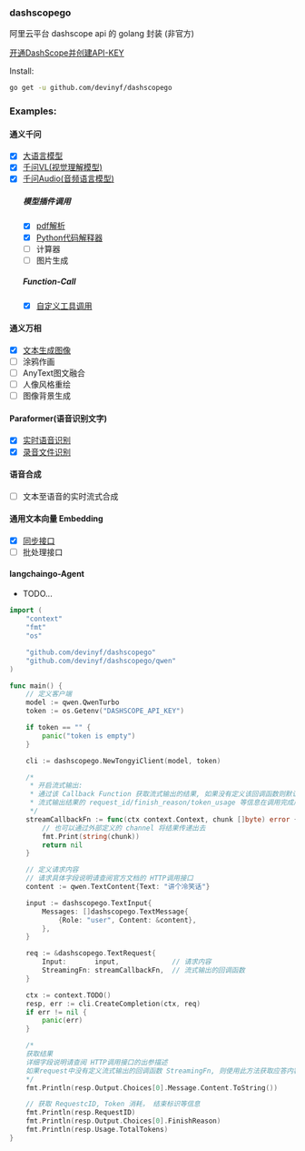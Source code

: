 ### dashscopego

阿里云平台 dashscope api 的 golang 封装 (非官方)

[开通DashScope并创建API-KEY](https://help.aliyun.com/zh/dashscope/developer-reference/activate-dashscope-and-create-an-api-key)

Install:
```sh
go get -u github.com/devinyf/dashscopego
```


### Examples:
#### 通义千问
- [x] [大语言模型](./example/qwen/stream_call.go)
- [x] [千问VL(视觉理解模型)](./example/qwen_vl/stream_call.go)
- [x] [千问Audio(音频语言模型)](./example/qwen_audio/stream_call.go)
	##### 模型插件调用
	- [x] [pdf解析](./example/qwen_plugins/pdf_extracter/main.go)
	- [x] [Python代码解释器](./example/qwen_plugins/code_interpreter/main.go)
	- [ ] 计算器
	- [ ] 图片生成
	##### Function-Call
	- [x] [自定义工具调用](./example/function_call/main.go)
#### 通义万相
- [x] [文本生成图像](./example/wanx/img_generation.go)
- [ ] 涂鸦作画
- [ ] AnyText图文融合
- [ ] 人像风格重绘
- [ ] 图像背景生成
#### Paraformer(语音识别文字)
- [x] [实时语音识别](./example/paraformer/realtime/speech2text.go)
- [x] [录音文件识别](./example/paraformer/voice_file/recordfile2text.go)
#### 语音合成
- [ ] 文本至语音的实时流式合成
#### 通用文本向量 Embedding
- [x] [同步接口](./example/embedding/main.go)
- [ ] 批处理接口

#### langchaingo-Agent 
- TODO...


```go
import (
	"context"
	"fmt"
	"os"

	"github.com/devinyf/dashscopego"
	"github.com/devinyf/dashscopego/qwen"
)

func main() {
	// 定义客户端
	model := qwen.QwenTurbo
	token := os.Getenv("DASHSCOPE_API_KEY")

	if token == "" {
		panic("token is empty")
	}

	cli := dashscopego.NewTongyiClient(model, token)

	/*
	 * 开启流式输出:
	 * 通过该 Callback Function 获取流式输出的结果, 如果没有定义该回调函数则默认使用非流式输出
	 * 流式输出结果的 request_id/finish_reason/token_usage 等信息在调用完成后返回的 resp 结果中统一获取
	 */
	streamCallbackFn := func(ctx context.Context, chunk []byte) error {
		// 也可以通过外部定义的 channel 将结果传递出去
		fmt.Print(string(chunk))
		return nil
	}

	// 定义请求内容
	// 请求具体字段说明请查阅官方文档的 HTTP调用接口
	content := qwen.TextContent{Text: "讲个冷笑话"}

	input := dashscopego.TextInput{
		Messages: []dashscopego.TextMessage{
			{Role: "user", Content: &content},
		},
	}

	req := &dashscopego.TextRequest{
		Input:       input,             // 请求内容
		StreamingFn: streamCallbackFn,  // 流式输出的回调函数
	}

	ctx := context.TODO()
	resp, err := cli.CreateCompletion(ctx, req)
	if err != nil {
		panic(err)
	}

	/*
	获取结果
	详细字段说明请查阅 HTTP调用接口的出参描述
	如果request中没有定义流式输出的回调函数 StreamingFn, 则使用此方法获取应答内容
	*/ 
	fmt.Println(resp.Output.Choices[0].Message.Content.ToString())

	// 获取 RequestcID, Token 消耗， 结束标识等信息
	fmt.Println(resp.RequestID)
	fmt.Println(resp.Output.Choices[0].FinishReason)
	fmt.Println(resp.Usage.TotalTokens)
}
```
